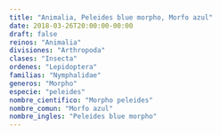```yaml
---
title: "Animalia, Peleides blue morpho, Morfo azul"
date: 2018-03-26T20:00:00-00:00
draft: false
reinos: "Animalia"
divisiones: "Arthropoda"
clases: "Insecta"
ordenes: "Lepidoptera"
familias: "Nymphalidae"
generos: "Morpho"
especie: "peleides"
nombre_cientifico: "Morpho peleides"
nombre_comun: "Morfo azul"
nombre_ingles: "Peleides blue morpho"
---
```


